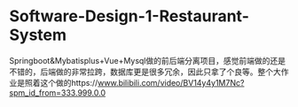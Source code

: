 # Software-Design-1-Restaurant-System
Springboot&amp;Mybatisplus+Vue+Mysql做的前后端分离项目，感觉前端做的还是不错的，后端做的非常拉跨，数据库更是很多冗余，因此只拿了个良等。整个大作业是照着这个做的https://www.bilibili.com/video/BV14y4y1M7Nc?spm_id_from=333.999.0.0
